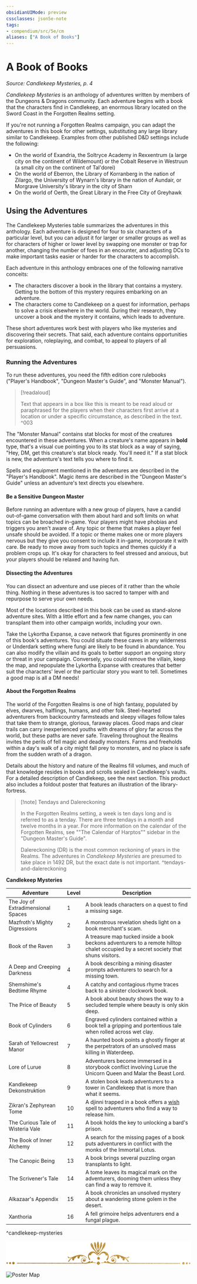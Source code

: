 ```yaml
---
obsidianUIMode: preview
cssclasses: json5e-note
tags:
- compendium/src/5e/cm
aliases: ["A Book of Books"]
---
```

# A Book of Books
*Source: Candlekeep Mysteries, p. 4* 

*Candlekeep Mysteries* is an anthology of adventures written by members of the Dungeons & Dragons community. Each adventure begins with a book that the characters find in Candlekeep, an enormous library located on the Sword Coast in the Forgotten Realms setting.

If you're not running a Forgotten Realms campaign, you can adapt the adventures in this book for other settings, substituting any large library similar to Candlekeep. Examples from other published D&D settings include the following:

- On the world of Exandria, the Soltryce Academy in Rexxentrum (a large city on the continent of Wildemount) or the Cobalt Reserve in Westruun (a small city on the continent of Tal'dorei)  
- On the world of Eberron, the Library of Korranberg in the nation of Zilargo, the University of Wynarn's library in the nation of Aundair, or Morgrave University's library in the city of Sharn  
- On the world of Oerth, the Great Library in the Free City of Greyhawk  

## Using the Adventures

The Candlekeep Mysteries table summarizes the adventures in this anthology. Each adventure is designed for four to six characters of a particular level, but you can adjust it for larger or smaller groups as well as for characters of higher or lower level by swapping one monster or trap for another, changing the number of foes in an encounter, and adjusting DCs to make important tasks easier or harder for the characters to accomplish.

Each adventure in this anthology embraces one of the following narrative conceits:

- The characters discover a book in the library that contains a mystery. Getting to the bottom of this mystery requires embarking on an adventure.  
- The characters come to Candlekeep on a quest for information, perhaps to solve a crisis elsewhere in the world. During their research, they uncover a book and the mystery it contains, which leads to adventure.  

These short adventures work best with players who like mysteries and discovering their secrets. That said, each adventure contains opportunities for exploration, roleplaying, and combat, to appeal to players of all persuasions.

### Running the Adventures

To run these adventures, you need the fifth edition core rulebooks ("Player's Handbook", "Dungeon Master's Guide", and "Monster Manual").

> [!readaloud] 
> 
> Text that appears in a box like this is meant to be read aloud or paraphrased for the players when their characters first arrive at a location or under a specific circumstance, as described in the text. 
^003

The "Monster Manual" contains stat blocks for most of the creatures encountered in these adventures. When a creature's name appears in **bold** type, that's a visual cue pointing you to its stat block as a way of saying, "Hey, DM, get this creature's stat block ready. You'll need it." If a stat block is new, the adventure's text tells you where to find it.

Spells and equipment mentioned in the adventures are described in the "Player's Handbook". Magic items are described in the "Dungeon Master's Guide" unless an adventure's text directs you elsewhere.

#### Be a Sensitive Dungeon Master

Before running an adventure with a new group of players, have a candid out-of-game conversation with them about hard and soft limits on what topics can be broached in-game. Your players might have phobias and triggers you aren't aware of. Any topic or theme that makes a player feel unsafe should be avoided. If a topic or theme makes one or more players nervous but they give you consent to include it in-game, incorporate it with care. Be ready to move away from such topics and themes quickly if a problem crops up. It's okay for characters to feel stressed and anxious, but your players should be relaxed and having fun.

#### Dissecting the Adventures

You can dissect an adventure and use pieces of it rather than the whole thing. Nothing in these adventures is too sacred to tamper with and repurpose to serve your own needs.

Most of the locations described in this book can be used as stand-alone adventure sites. With a little effort and a few name changes, you can transplant them into other campaign worlds, including your own.

Take the Lykortha Expanse, a cave network that figures prominently in one of this book's adventures. You could situate these caves in any wilderness or Underdark setting where fungi are likely to be found in abundance. You can also modify the villain and its goals to better support an ongoing story or threat in your campaign. Conversely, you could remove the villain, keep the map, and repopulate the Lykortha Expanse with creatures that better suit the characters' level or the particular story you want to tell. Sometimes a good map is all a DM needs!

#### About the Forgotten Realms

The world of the Forgotten Realms is one of high fantasy, populated by elves, dwarves, halflings, humans, and other folk. Steel-hearted adventurers from backcountry farmsteads and sleepy villages follow tales that take them to strange, glorious, faraway places. Good maps and clear trails can carry inexperienced youths with dreams of glory far across the world, but these paths are never safe. Traveling throughout the Realms invites the perils of fell magic and deadly monsters. Farms and freeholds within a day's walk of a city might fall prey to monsters, and no place is safe from the sudden wrath of a dragon.

Details about the history and nature of the Realms fill volumes, and much of that knowledge resides in books and scrolls sealed in Candlekeep's vaults. For a detailed description of Candlekeep, see the next section. This product also includes a foldout poster that features an illustration of the library-fortress.

> [!note] Tendays and Dalereckoning
> 
> In the Forgotten Realms setting, a week is ten days long and is referred to as a tenday. There are three tendays in a month and twelve months in a year. For more information on the calendar of the Forgotten Realms, see ""The Calendar of Harptos"" sidebar in the "Dungeon Master's Guide".
> 
> Dalereckoning (DR) is the most common reckoning of years in the Realms. The adventures in *Candlekeep Mysteries* are presumed to take place in 1492 DR, but the exact date is not important.
^tendays-and-dalereckoning

**Candlekeep Mysteries**

| Adventure | Level | Description |
|-----------|-------|-------------|
| The Joy of Extradimensional Spaces | 1 | A book leads characters on a quest to find a missing sage. |
| Mazfroth's Mighty Digressions | 2 | A monstrous revelation sheds light on a book merchant's scam. |
| Book of the Raven | 3 | A treasure map tucked inside a book beckons adventurers to a remote hilltop chalet occupied by a secret society that shuns visitors. |
| A Deep and Creeping Darkness | 4 | A book describing a mining disaster prompts adventurers to search for a missing town. |
| Shemshime's Bedtime Rhyme | 4 | A catchy and contagious rhyme traces back to a sinister clockwork book. |
| The Price of Beauty | 5 | A book about beauty shows the way to a secluded temple where beauty is only skin deep. |
| Book of Cylinders | 6 | Engraved cylinders contained within a book tell a gripping and portentious tale when rolled across wet clay. |
| Sarah of Yellowcrest Manor | 7 | A haunted book points a ghostly finger at the perpetrators of an unsolved mass killing in Waterdeep. |
| Lore of Lurue | 8 | Adventurers become immersed in a storybook conflict involving Lurue the Unicorn Queen and Malar the Beast Lord. |
| Kandlekeep Dekonstruktion | 9 | A stolen book leads adventurers to a tower in Candlekeep that is more than what it seems. |
| Zikran's Zephyrean Tome | 10 | A djinni trapped in a book offers a [wish](Mechanics/spells/wish.md) spell to adventurers who find a way to release him. |
| The Curious Tale of Wisteria Vale | 11 | A book holds the key to unlocking a bard's prison. |
| The Book of Inner Alchemy | 12 | A search for the missing pages of a book puts adventurers in conflict with the monks of the Immortal Lotus. |
| The Canopic Being | 13 | A book brings several puzzling organ transplants to light. |
| The Scrivener's Tale | 14 | A tome leaves its magical mark on the adventurers, dooming them unless they can find a way to remove it. |
| Alkazaar's Appendix | 15 | A book chronicles an unsolved mystery about a wandering stone golem in the desert. |
| Xanthoria | 16 | A fell grimoire helps adventurers end a fungal plague. |
^candlekeep-mysteries

![](https://raw.githubusercontent.com/5etools-mirror-3/5etools-img/main/adventure/CM/000-00-004.divider.webp#center)

![Poster Map](https://raw.githubusercontent.com/5etools-mirror-3/5etools-img/main/adventure/CM/map-poster.webp#center)
